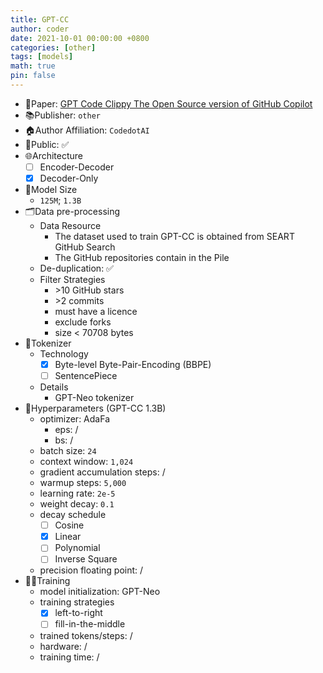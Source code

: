 ```yaml
---
title: GPT-CC
author: coder
date: 2021-10-01 00:00:00 +0800
categories: [other]
tags: [models]
math: true
pin: false
---
```


- 📙Paper: [GPT Code Clippy The Open Source version of GitHub Copilot](https://github.com/CodedotAl/gpt-code-clippy/wiki)
- 📚Publisher: `other`
- 🏠Author Affiliation: `CodedotAI`
- 🔑Public: ✅
- 🌐Architecture
  + [ ] Encoder-Decoder
  + [x] Decoder-Only
- 📏Model Size
  + `125M`; `1.3B`
- 🗂️Data pre-processing
  + Data Resource
    * The dataset used to train GPT-CC is obtained from SEART GitHub Search
    * The GitHub repositories contain in the Pile
  + De-duplication: ✅
  + Filter Strategies
    * \>10 GitHub stars
    * \>2 commits
    * must have a licence
    * exclude forks
    * size \< 70708 bytes
- 🍉Tokenizer
  + Technology
    * [x] Byte-level Byte-Pair-Encoding (BBPE)
    * [ ] SentencePiece
  + Details
    * GPT-Neo tokenizer
- 🧪Hyperparameters (GPT-CC 1.3B)
  + optimizer: AdaFa
    * eps: /
    * bs: /
  + batch size: `24`
  + context window: `1,024`
  + gradient accumulation steps: /
  + warmup steps: `5,000`
  + learning rate: `2e-5`
  + weight decay: `0.1`
  + decay schedule
    * [ ] Cosine
    * [x] Linear
    * [ ] Polynomial
    * [ ] Inverse Square
  + precision floating point: /
- 🏃‍♀️Training
  + model initialization: GPT-Neo
  + training strategies
    * [x] left-to-right
    * [ ] fill-in-the-middle
  + trained tokens/steps: /
  + hardware: /
  + training time: /
